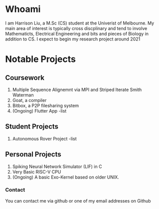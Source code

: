 # Whoami

I am Harrison Liu, a M.Sc (CS) student at the Univerist of Melbourne. My main area of interest is typically cross discplinary and tend to involve Mathematicts, Electrical Engineering and bits and pieces of Biology in addition to CS. I expect to begin my research project around 2021

# Notable Projects
## Coursework
1. Multiple Sequence Alignemnt via MPI and Striped Iterate Smith Waterman
2. Goat, a compiler
3. Bitbox, a P2P filesharing system
4. (Ongoing) Flutter App
-list
## Student Projects
1. Autonomous Rover Project
-list
## Personal Projects 
1. Spiking Neural Network Simulator (LIF) in C
2. Very Basic RISC-V CPU
3. (Ongoing) A basic Exo-Kernel based on older UNIX.  


### Contact

You can contact me via github or one of my email addresses on Github
